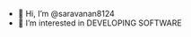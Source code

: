 - 👋 Hi, I’m @saravanan8124
- 👀 I’m interested in DEVELOPING SOFTWARE


<!---
saravanan8124/saravanan8124 is a ✨ special ✨ repository because its `README.md` (this file) appears on your GitHub profile.
You can click the Preview link to take a look at your changes.
--->
